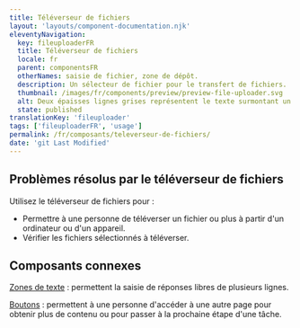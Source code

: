 ```yaml
---
title: Téléverseur de fichiers
layout: 'layouts/component-documentation.njk'
eleventyNavigation:
  key: fileuploaderFR
  title: Téléverseur de fichiers
  locale: fr
  parent: componentsFR
  otherNames: saisie de fichier, zone de dépôt.
  description: Un sélecteur de fichier pour le transfert de fichiers.
  thumbnail: /images/fr/components/preview/preview-file-uploader.svg
  alt: Deux épaisses lignes grises représentent le texte surmontant un bouton de sélection de fichier.
  state: published
translationKey: 'fileuploader'
tags: ['fileuploaderFR', 'usage']
permalink: /fr/composants/televerseur-de-fichiers/
date: 'git Last Modified'
---
```


## Problèmes résolus par le téléverseur de fichiers

Utilisez le téléverseur de fichiers pour :

- Permettre à une personne de téléverser un fichier ou plus à partir d'un ordinateur ou d'un appareil.
- Vérifier les fichiers sélectionnés à téléverser.

<article class="bg-full-width bg-primary text-light pt-600 pb-300 my-600">
  <h2 class="mt-0">Composants connexes</h2>

<a href="{{ links.textarea }}" class="link-light">Zones de texte</a> : permettent la saisie de réponses libres de plusieurs lignes.

<a href="{{ links.button }}" class="link-light">Boutons</a> : permettent à une personne d'accéder à une autre page pour obtenir plus de contenu ou pour passer à la prochaine étape d'une tâche.

</article>
